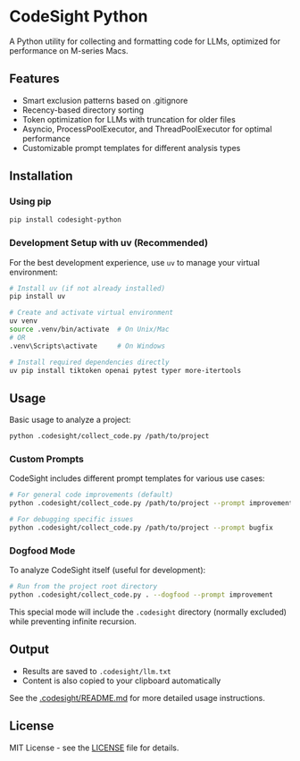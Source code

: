 # CodeSight Python

A Python utility for collecting and formatting code for LLMs, optimized for performance on M-series Macs.

## Features

- Smart exclusion patterns based on .gitignore
- Recency-based directory sorting
- Token optimization for LLMs with truncation for older files
- Asyncio, ProcessPoolExecutor, and ThreadPoolExecutor for optimal performance
- Customizable prompt templates for different analysis types

## Installation

### Using pip

```bash
pip install codesight-python
```

### Development Setup with uv (Recommended)

For the best development experience, use `uv` to manage your virtual environment:

```bash
# Install uv (if not already installed)
pip install uv

# Create and activate virtual environment
uv venv
source .venv/bin/activate  # On Unix/Mac
# OR 
.venv\Scripts\activate     # On Windows

# Install required dependencies directly
uv pip install tiktoken openai pytest typer more-itertools
```

## Usage

Basic usage to analyze a project:

```bash
python .codesight/collect_code.py /path/to/project
```

### Custom Prompts

CodeSight includes different prompt templates for various use cases:

```bash
# For general code improvements (default)
python .codesight/collect_code.py /path/to/project --prompt improvement

# For debugging specific issues
python .codesight/collect_code.py /path/to/project --prompt bugfix
```

### Dogfood Mode

To analyze CodeSight itself (useful for development):

```bash
# Run from the project root directory
python .codesight/collect_code.py . --dogfood --prompt improvement
```

This special mode will include the `.codesight` directory (normally excluded) while preventing infinite recursion.

## Output

- Results are saved to `.codesight/llm.txt`
- Content is also copied to your clipboard automatically

See the [.codesight/README.md](.codesight/README.md) for more detailed usage instructions.

## License

MIT License - see the [LICENSE](LICENSE) file for details.